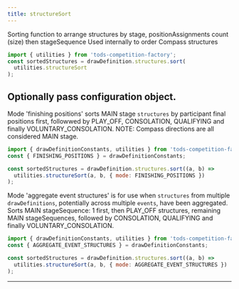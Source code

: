 ```yaml
---
title: structureSort
---
```


Sorting function to arrange structures by stage, positionAssignments count (size) then stageSequence
Used internally to order Compass structures

```js
import { utilities } from 'tods-competition-factory';
const sortedStructures = drawDefinition.structures.sort(
  utilities.structureSort
);
```

## Optionally pass configuration object.

Mode 'finishing positions' sorts MAIN stage `structures` by participant final positions first, followwed by PLAY_OFF, CONSOLATION, QUALIFYING and finally VOLUNTARY_CONSOLATION. NOTE: Compass directions are all considered MAIN stage.

```js
import { drawDefinitionConstants, utilities } from 'tods-competition-factory';
const { FINISHING_POSITIONS } = drawDefinitionConstants;

const sortedStructures = drawDefinition.structures.sort((a, b) =>
  utilities.structureSort(a, b, { mode: FINISHING_POSITIONS })
);
```

Mode 'aggregate event structures' is for use when `structures` from multiple `drawDefinitions`, potentially across multiple `events`, have been aggregated. Sorts MAIN stageSequence: 1 first, then PLAY_OFF structures, remaining MAIN stageSequences, followed by CONSOLATION, QUALIFYING and finally VOLUNTARY_CONSOLATION.

```js
import { drawDefinitionConstants, utilities } from 'tods-competition-factory';
const { AGGREGATE_EVENT_STRUCTURES } = drawDefinitionConstants;

const sortedStructures = drawDefinition.structures.sort((a, b) =>
  utilities.structureSort(a, b, { mode: AGGREGATE_EVENT_STRUCTURES })
);
```

---
